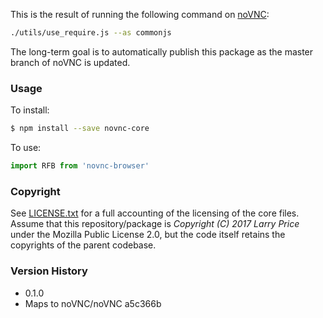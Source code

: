 This is the result of running the following command on [noVNC](https://github.com/novnc/noVNC.git):

``` bash
./utils/use_require.js --as commonjs
```

The long-term goal is to automatically publish this package as the master branch of noVNC is updated.

### Usage ###

To install:

``` bash
$ npm install --save novnc-core
```

To use:

``` javascript
import RFB from 'novnc-browser'


```

### Copyright ###

See [LICENSE.txt](LICENSE.txt) for a full accounting of the licensing of the core files. Assume that this repository/package is _Copyright (C) 2017 Larry Price_ under the Mozilla Public License 2.0, but the code itself retains the copyrights of the parent codebase.

### Version History ###

* 0.1.0
 * Maps to noVNC/noVNC a5c366b
